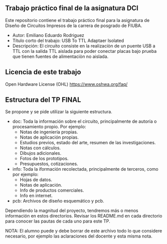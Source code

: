 ## Trabajo práctico final de la asignatura DCI ##
Este repositorio contiene el trabajo práctico final para la asignatura de Diseño de Circuitos Impresos de la carrera de posgrado de FIUBA.

* Autor: Emiliano Eduardo Rodriguez
* Título corto del trabajo:  USB To TTL Adaptaer Isolated
* Descripción: El circuito consiste en la realizaciòn de un puente USB a TTL con la salida TTL aislada para poder conectar placas bajo prueba que tienen fuentes de alimentaciòn no aislada.


## Licencia de este trabajo ##
Open Hardware License (OHL) 
https://www.oshwa.org/faq/

## Estructura del TP FINAL ##

Se propone y se pide utilizar la siguiente estructura.

* doc: Toda la información sobre el circuito, principalmente de autoría o procesamiento propio. Por ejemplo:
  * Notas de ingeniería propias.
  * Notas de aplicación propias.
  * Estudios previos, estado del arte, resumen de las investigaciones.
  * Notas con cálculos.
  * Dibujos adicionales.
  * Fotos de los prototipos.
  * Presupuestos, cotizaciones.
* info: Toda la iformación recolectada, principalmente de terceros, como por ejemplo:
  * Hojas de datos.
  * Notas de aplicación.
  * Info de productos comerciales.
  * Info en internet.
* pcb: Archivos de diseño esquemático y pcb.

Dependiendo la magnitud del proyecto, tendremos más o menos información en estos directorios. 
Revisar los README.md en cada directorio para conocer las pautas de cada uno para este TP.

NOTA: El alumno puede y debe borrar de este archivo todo lo que considere necesario, por ejemplo las aclaraciones del docente y esta misma nota.


